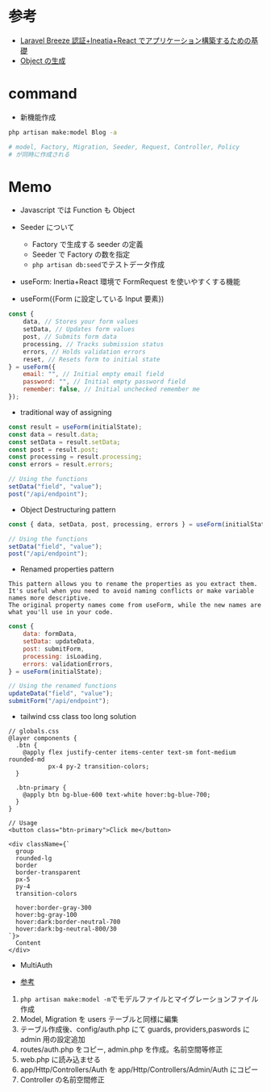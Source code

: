 # 参考

-   [Laravel Breeze 認証+Ineatia+React でアプリケーション構築するための基礎](https://reffect.co.jp/laravel/laravel-breeze-react#google_vignette)
-   [Object の生成](https://qiita.com/yu_jin/items/77fc2a2501a3c0565026)

# command

-   新機能作成

```bash
php artisan make:model Blog -a

# model, Factory, Migration, Seeder, Request, Controller, Policy
# が同時に作成される
```

# Memo

-   Javascript では Function も Object

-   Seeder について

    -   Factory で生成する seeder の定義
    -   Seeder で Factory の数を指定
    -   `php artisan db:seed`でテストデータ作成

-   useForm: Inertia+React 環境で FormRequest を使いやすくする機能
-   useForm({Form に設定している Input 要素})

```javascript
const {
    data, // Stores your form values
    setData, // Updates form values
    post, // Submits form data
    processing, // Tracks submission status
    errors, // Holds validation errors
    reset, // Resets form to initial state
} = useForm({
    email: "", // Initial empty email field
    password: "", // Initial empty password field
    remember: false, // Initial unchecked remember me
});
```

-   traditional way of assigning

```javascript
const result = useForm(initialState);
const data = result.data;
const setData = result.setData;
const post = result.post;
const processing = result.processing;
const errors = result.errors;

// Using the functions
setData("field", "value");
post("/api/endpoint");
```

-   Object Destructuring pattern

```javascript
const { data, setData, post, processing, errors } = useForm(initialState);

// Using the functions
setData("field", "value");
post("/api/endpoint");
```

-   Renamed properties pattern

```text
This pattern allows you to rename the properties as you extract them.
It's useful when you need to avoid naming conflicts or make variable names more descriptive.
The original property names come from useForm, while the new names are what you'll use in your code.
```

```javascript
const {
    data: formData,
    setData: updateData,
    post: submitForm,
    processing: isLoading,
    errors: validationErrors,
} = useForm(initialState);

// Using the renamed functions
updateData("field", "value");
submitForm("/api/endpoint");
```

-   tailwind css class too long solution

```text
// globals.css
@layer components {
  .btn {
    @apply flex justify-center items-center text-sm font-medium rounded-md
           px-4 py-2 transition-colors;
  }

  .btn-primary {
    @apply btn bg-blue-600 text-white hover:bg-blue-700;
  }
}

// Usage
<button class="btn-primary">Click me</button>
```

```react
<div className={`
  group
  rounded-lg
  border
  border-transparent
  px-5
  py-4
  transition-colors

  hover:border-gray-300
  hover:bg-gray-100
  hover:dark:border-neutral-700
  hover:dark:bg-neutral-800/30
`}>
  Content
</div>
```

-   MultiAuth

-   [参考](https://reffect.co.jp/laravel/breeze_multi_auth#i)

1. `php artisan make:model -m`でモデルファイルとマイグレーションファイル作成
2. Model, Migration を users テーブルと同様に編集
3. テーブル作成後、config/auth.php にて guards, providers,paswords に admin 用の設定追加
4. routes/auth.php をコピー, admin.php を作成。名前空間等修正
5. web.php に読み込ませる
6. app/Http/Controllers/Auth を app/Http/Controllers/Admin/Auth にコピー
7. Controller の名前空間修正
